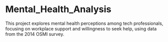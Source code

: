 # Mental_Health_Analysis
This project explores mental health perceptions among tech professionals, focusing on workplace support and willingness to seek help, using data from the 2014 OSMI survey.
